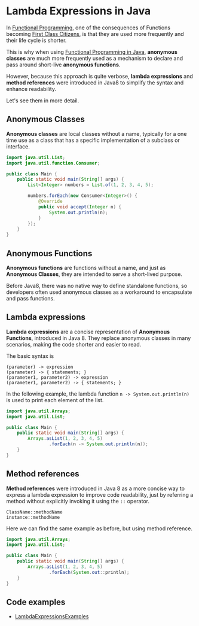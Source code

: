 # Lambda Expressions in Java

In [Functional Programming](https://www.linkedin.com/pulse/introduction-functional-programming-jer%2525C3%2525B3nimo-calvo-s%2525C3%2525A1nchez-p2s8f), one of the consequences of Functions becoming [First Class Citizens](https://www.linkedin.com/pulse/functions-first-class-citizens-java-jer%2525C3%2525B3nimo-calvo-s%2525C3%2525A1nchez-zsskf), is that they are used more frequently and their life cycle is shorter.

This is why when using [Functional Programming in Java](https://www.linkedin.com/pulse/functional-programming-java-jer%2525C3%2525B3nimo-calvo-s%2525C3%2525A1nchez-ybvdf), **anonymous classes** are much more frequently used as a mechanism to declare and pass around short-live **anonymous functions**.

However, because this approach is quite verbose, **lambda expressions** and **method references** were introduced in Java8 to simplify the syntax and enhance readability.

Let's see them in more detail.

## Anonymous Classes

**Anonymous classes** are local classes without a name, typically for a one time use as a class that has a specific implementation of a subclass or interface.

```java
import java.util.List;
import java.util.function.Consumer;

public class Main {
    public static void main(String[] args) {
        List<Integer> numbers = List.of(1, 2, 3, 4, 5);

        numbers.forEach(new Consumer<Integer>() {
            @Override
            public void accept(Integer n) {
                System.out.println(n);
            }
        });
    }
}
```

## Anonymous Functions

**Anonymous functions** are functions without a name, and just as **Anonymous Classes**, they are intended to serve a short-lived purpose.

Before Java8, there was no native way to define standalone functions, so developers often used anonymous classes as a workaround to encapsulate and pass functions.

## Lambda expressions

**Lambda expressions** are a concise representation of **Anonymous Functions**, introduced in Java 8. They replace anonymous classes in many scenarios, making the code shorter and easier to read.

The basic syntax is 

```
(parameter) -> expression
(parameter) -> { statements; }
(parameter1, parameter2) -> expression
(parameter1, parameter2) -> { statements; }
```

In the following example, the lambda function `n -> System.out.println(n)` is used to print each element of the list.

```java
import java.util.Arrays;
import java.util.List;

public class Main {
    public static void main(String[] args) {
        Arrays.asList(1, 2, 3, 4, 5)
                .forEach(n -> System.out.println(n));
    }
}
```

## Method references

**Method references** were introduced in Java 8 as a more concise way to express a lambda expression to improve code readability, just by referring a method without explicitly invoking it using the `::` operator.

```
ClassName::methodName
instance::methodName
```

Here we can find the same example as before, but using method reference.


```java
import java.util.Arrays;
import java.util.List;

public class Main {
    public static void main(String[] args) {
        Arrays.asList(1, 2, 3, 4, 5)
                .forEach(System.out::println);
    }
}
```

## Code examples

- [LambdaExpressionsExamples](../src/main/java/es/htic/kata/java_functional_programming/LambdaExpressionExamples.java)
